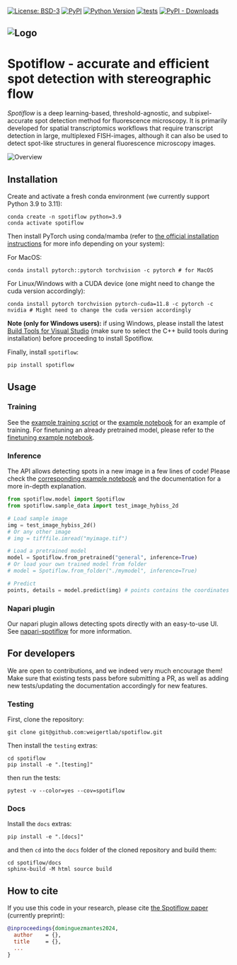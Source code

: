[![License: BSD-3](https://img.shields.io/badge/License-BSD3-blue.svg)](https://www.gnu.org/licenses/bsd3)
[![PyPI](https://img.shields.io/pypi/v/spotiflow.svg?color=green)](https://pypi.org/project/spotiflow)
[![Python Version](https://img.shields.io/pypi/pyversions/spotiflow.svg?color=green)](https://python.org)
[![tests](https://github.com/weigertlab/spotiflow/workflows/tests/badge.svg)](https://github.com/weigertlab/spotiflow/actions)
[![PyPI - Downloads](https://img.shields.io/pypi/dm/spotiflow)](https://pypistats.org/packages/spotiflow)

![Logo](artwork/spotiflow_logo.png)
---




# Spotiflow - accurate and efficient spot detection with stereographic flow

*Spotiflow* is a deep learning-based, threshold-agnostic, and subpixel-accurate spot detection method for fluorescence microscopy. It is primarily developed for spatial transcriptomics workflows that require transcript detection in large, multiplexed FISH-images, although it can also be used to detect spot-like structures in general fluorescence microscopy images.

![Overview](artwork/overview.png)

## Installation
Create and activate a fresh conda environment (we currently support Python 3.9 to 3.11):

```console
conda create -n spotiflow python=3.9
conda activate spotiflow
```

Then install PyTorch using conda/mamba (refer to [the official installation instructions](https://pytorch.org/get-started/locally/) for more info depending on your system):

For MacOS:
```console
conda install pytorch::pytorch torchvision -c pytorch # for MacOS
```

For Linux/Windows with a CUDA device (one might need to change the cuda version accordingly):
```console
conda install pytorch torchvision pytorch-cuda=11.8 -c pytorch -c nvidia # Might need to change the cuda version accordingly
```

**Note (only for Windows users):** if using Windows, please install the latest [Build Tools for Visual Studio](https://visualstudio.microsoft.com/downloads/#build-tools-for-visual-studio-2022) (make sure to select the C++ build tools during installation) before proceeding to install Spotiflow.


Finally, install `spotiflow`:

```console
pip install spotiflow
```


## Usage

### Training
See the [example training script](scripts/train.py) or the [example notebook](examples/1_train.ipynb) for an example of training. For finetuning an already pretrained model, please refer to the [finetuning example notebook](examples/3_finetune.ipynb).

### Inference

The API allows detecting spots in a new image in a few lines of code! Please check the [corresponding example notebook](examples/02_inference.ipynb) and the documentation for a more in-depth explanation.

```python
from spotiflow.model import Spotiflow
from spotiflow.sample_data import test_image_hybiss_2d

# Load sample image
img = test_image_hybiss_2d()
# Or any other image
# img = tifffile.imread("myimage.tif")

# Load a pretrained model
model = Spotiflow.from_pretrained("general", inference=True)
# Or load your own trained model from folder
# model = Spotiflow.from_folder("./mymodel", inference=True)

# Predict
points, details = model.predict(img) # points contains the coordinates of the detected spots, the attributes 'heatmap' and 'flow' of `details` contains the predicted full resolution heatmap and the prediction of the stereographic flow respectively (access them by `details.heatmap` or `details.flow`).
```

### Napari plugin
Our napari plugin allows detecting spots directly with an easy-to-use UI. See [napari-spotiflow](https://github.com/weigertlab/napari-spotiflow) for more information.


## For developers

We are open to contributions, and we indeed very much encourage them! Make sure that existing tests pass before submitting a PR, as well as adding new tests/updating the documentation accordingly for new features.

### Testing

First, clone the repository:
```console
git clone git@github.com:weigertlab/spotiflow.git
```

Then install the `testing` extras:

```console
cd spotiflow
pip install -e ".[testing]"
```

then run the tests:

```console
pytest -v --color=yes --cov=spotiflow
```

### Docs

Install the `docs` extras:

```console
pip install -e ".[docs]"
```

and then `cd` into the `docs` folder of the cloned repository and build them:
```console
cd spotiflow/docs
sphinx-build -M html source build
```

## How to cite
If you use this code in your research, please cite [the Spotiflow paper](FIXME) (currently preprint):

```bibtex
@inproceedings{dominguezmantes2024,
  author    = {},
  title     = {},
  ...
}
```
